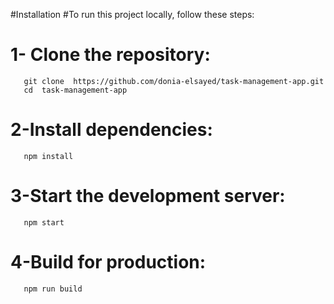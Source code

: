 #Installation
#To run this project locally, follow these steps:
# 1- Clone the repository:
       git clone  https://github.com/donia-elsayed/task-management-app.git
       cd  task-management-app
# 2-Install dependencies:
       npm install
# 3-Start the development server:
       npm start
# 4-Build for production:
       npm run build



